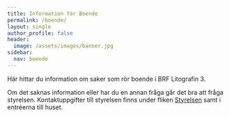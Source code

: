 ```yaml
---
title: Information för Boende
permalink: /boende/
layout: single
author_profile: false
header:
  image: /assets/images/banner.jpg
sidebar:
  nav: boende
---
```


Här hittar du information om saker som rör boende i BRF Litografin 3.

Om det saknas information eller har du en annan fråga går det bra att fråga styrelsen. Kontaktuppgifter till styrelsen finns under fliken <a href ="/styrelsen/">Styrelsen</a> samt i entréerna till huset.